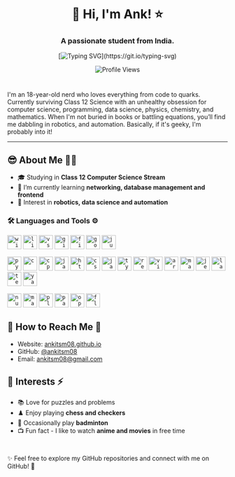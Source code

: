 <h1 align="center">
  👋 Hi, I'm Ank! ⭐
</h1>
<h3 align="center">A passionate student from India.</h3>

<div align="center">
  
[![Typing SVG](https://readme-typing-svg.demolab.com?font=Fira+Code&weight=500&size=18&duration=3500&pause=2000&center=true&vCenter=true&random=true&width=480&height=30&lines=Always+learning+new+things.;Continuous+coding%2C+perpetual+learning.;Coding+my+dreams+into+reality.)](https://git.io/typing-svg)

![Profile Views](https://komarev.com/ghpvc/?username=ankitsm08&color=blue&style=for-the-badge)
</div>

#

I'm an 18-year-old nerd who loves everything from code to quarks. Currently surviving Class 12 Science with an unhealthy obsession for computer science, programming, data science, physics, chemistry, and mathematics. When I'm not buried in books or battling equations, you’ll find me dabbling in robotics, and automation. Basically, if it's geeky, I'm probably into it!

-----

## 😎 About Me 👨‍💻

- 🎓 Studying in **Class 12 Computer Science Stream**
- 🌱 I’m currently learning **networking, database management and frontend**
- 🤖 Interest in **robotics, data science and automation**

### 🛠️ Languages and Tools ⚙️
<div>
  <p align="left">
    <kbd><code><a href="https://www.microsoft.com/windows" target="_blank"><img src="https://cdn.jsdelivr.net/gh/devicons/devicon@latest/icons/windows11/windows11-original.svg" alt="windows" height="32"/></a></code></kbd>
    <kbd><code><a href="https://www.linux.org/" target="_blank"><img src="https://cdn.jsdelivr.net/gh/devicons/devicon@latest/icons/linux/linux-original.svg" alt="linux" height="32"/></a></code></kbd>
    <kbd><code><a href="https://code.visualstudio.com/" target="_blank"><img src="https://cdn.jsdelivr.net/gh/devicons/devicon@latest/icons/vscode/vscode-original.svg" alt="vscode" height="32"/></a></code></kbd>
    <kbd><code><a href="https://git-scm.com/" target="_blank"><img src="https://cdn.jsdelivr.net/gh/devicons/devicon@latest/icons/git/git-original.svg" alt="git" height="32"/></a></code></kbd>
    <kbd><code><a href="https://www.mozilla.org/firefox/" target="_blank"><img src="https://cdn.jsdelivr.net/gh/devicons/devicon@latest/icons/firefox/firefox-original.svg" alt="firefox" height="32"/></a></code></kbd>
    <kbd><code><a href="https://godotengine.org/" target="_blank"><img src="https://cdn.jsdelivr.net/gh/devicons/devicon@latest/icons/godot/godot-original.svg" alt="godot" height="32"/></a></code></kbd>
    <kbd><code><a href="https://jupyter.org/" target="_blank"><img src="https://cdn.jsdelivr.net/gh/devicons/devicon@latest/icons/jupyter/jupyter-original.svg" alt="jupyter" height="32"/></a></code></kbd>
  </p>
  <p align="left">
    <kbd><code><a href="https://www.python.org/" target="_blank"><img src="https://cdn.jsdelivr.net/gh/devicons/devicon@latest/icons/python/python-original.svg" alt="python" height="32"/></a></code></kbd>
    <kbd><code><a href="https://en.wikipedia.org/wiki/C_(programming_language)" target="_blank"><img src="https://cdn.jsdelivr.net/gh/devicons/devicon@latest/icons/c/c-original.svg" alt="c" height="32"/></a></code></kbd>
    <kbd><code><a href="https://isocpp.org/" target="_blank"><img src="https://cdn.jsdelivr.net/gh/devicons/devicon@latest/icons/cplusplus/cplusplus-original.svg" alt="cplusplus" height="32"/></a></code></kbd>
    <kbd><code><a href="https://www.java.com/" target="_blank"><img src="https://cdn.jsdelivr.net/gh/devicons/devicon@latest/icons/java/java-original.svg" alt="java" height="32"/></a></code></kbd>
    <kbd><code><a href="https://developer.mozilla.org/en-US/docs/Web/HTML" target="_blank"><img src="https://cdn.jsdelivr.net/gh/devicons/devicon@latest/icons/html5/html5-original-wordmark.svg" alt="html5" height="32"/></a></code></kbd>
    <kbd><code><a href="https://developer.mozilla.org/en-US/docs/Web/CSS" target="_blank"><img src="https://cdn.jsdelivr.net/gh/devicons/devicon@latest/icons/css3/css3-original.svg" alt="css3" height="32"/></a></code></kbd>
    <kbd><code><a href="https://developer.mozilla.org/en-US/docs/Web/JavaScript" target="_blank"><img src="https://cdn.jsdelivr.net/gh/devicons/devicon@latest/icons/javascript/javascript-original.svg" alt="javascript" height="32"/></a></code></kbd>
    <kbd><code><a href="https://www.typescriptlang.org/" target="_blank"><img src="https://cdn.jsdelivr.net/gh/devicons/devicon@latest/icons/typescript/typescript-original.svg" alt="typescript" height="32"/></a></code></kbd>
    <kbd><code><a href="https://reactjs.org/" target="_blank"><img src="https://cdn.jsdelivr.net/gh/devicons/devicon@latest/icons/react/react-original.svg" alt="react" height="32"/></a></code></kbd>
    <kbd><code><a href="https://vitejs.dev/" target="_blank"><img src="https://cdn.jsdelivr.net/gh/devicons/devicon@latest/icons/vitejs/vitejs-original.svg" alt="vite" height="32"/></a></code></kbd>
    <kbd><code><a href="https://www.arduino.cc/" target="_blank"><img src="https://cdn.jsdelivr.net/gh/devicons/devicon@latest/icons/arduino/arduino-original.svg" alt="arduino" height="32"/></a></code></kbd>
    <kbd><code><a href="https://www.markdownguide.org/" target="_blank"><img src="https://cdn.jsdelivr.net/gh/devicons/devicon@latest/icons/markdown/markdown-original.svg" alt="markdown" height="32"/></a></code></kbd>
    <kbd><code><a href="https://jekyllrb.com/" target="_blank"><img src="https://cdn.jsdelivr.net/gh/devicons/devicon@latest/icons/jekyll/jekyll-original.svg" alt="jekyll" height="32"/></a></code></kbd>
    <kbd><code><a href="https://www.latex-project.org/" target="_blank"><img src="https://cdn.jsdelivr.net/gh/devicons/devicon@latest/icons/latex/latex-original.svg" alt="latex" height="32"/></a></code></kbd>
    <kbd><code><a href="https://tug.org/texlive/" target="_blank"><img src="https://cdn.jsdelivr.net/gh/devicons/devicon@latest/icons/tex/tex-original.svg" alt="tex" height="32"/></a></code></kbd>
    <kbd><code><a href="https://yaml.org/" target="_blank"><img src="https://cdn.jsdelivr.net/gh/devicons/devicon@latest/icons/yaml/yaml-original.svg" alt="yaml" height="32"/></a></code></kbd>
  </p>
  <p align="left">
    <kbd><code><a href="https://numpy.org/" target="_blank"><img src="https://cdn.jsdelivr.net/gh/devicons/devicon@latest/icons/numpy/numpy-original.svg" alt="numpy" height="32"/></a></code></kbd>
    <kbd><code><a href="https://matplotlib.org/" target="_blank"><img src="https://cdn.jsdelivr.net/gh/devicons/devicon@latest/icons/matplotlib/matplotlib-original.svg" alt="matplotlib" height="32"/></a></code></kbd>
    <kbd><code><a href="https://plotly.com/" target="_blank"><img src="https://cdn.jsdelivr.net/gh/devicons/devicon@latest/icons/plotly/plotly-original.svg" alt="plotly" height="32"/></a></code></kbd>
    <kbd><code><a href="https://pandas.pydata.org/" target="_blank"><img src="https://cdn.jsdelivr.net/gh/devicons/devicon@latest/icons/pandas/pandas-original.svg" alt="pandas" height="32"/></a></code></kbd>
    <kbd><code><a href="https://opencv.org/" target="_blank"><img src="https://cdn.jsdelivr.net/gh/devicons/devicon@latest/icons/opencv/opencv-original.svg" alt="opencv" height="32"/></a></code></kbd>
    <kbd><code><a href="https://flask.palletsprojects.com/" target="_blank"><img src="https://cdn.jsdelivr.net/gh/devicons/devicon@latest/icons/flask/flask-original.svg" alt="flask" height="32"/></a></code></kbd>
  </p>
</div>


## 👀 How to Reach Me 📧

- Website: [ankitsm08.github.io](https://ankitsm08.github.io)
- GitHub: [@ankitsm08](https://github.com/ankitsm08)
- Email: [ankitsm08@gmail.com](ankitsm08@gmail.com)

## 💖 Interests ⚡

- 📚 Love for puzzles and problems
- ♟️ Enjoy playing **chess and checkers**
- 🏸 Occasionally play **badminton**
- 📺 Fun fact - I like to watch **anime and movies** in free time

#

✨ Feel free to explore my GitHub repositories and connect with me on GitHub! 🚀

<!---
ankitsm08/ankitsm08 is a ✨ special ✨ repository because its `README.md` (this file) appears on your GitHub profile.
You can click the Preview link to take a look at your changes.
--->
